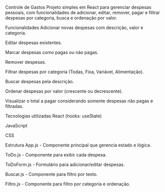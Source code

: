 Controle de Gastos
Projeto simples em React para gerenciar despesas pessoais, com funcionalidades de adicionar, editar, remover, pagar e filtrar despesas por categoria, busca e ordenação por valor.

Funcionalidades
Adicionar novas despesas com descrição, valor e categoria.

Editar despesas existentes.

Marcar despesas como pagas ou não pagas.

Remover despesas.

Filtrar despesas por categoria (Todas, Fixa, Variável, Alimentação).

Buscar despesas pela descrição.

Ordenar despesas por valor (crescente ou decrescente).

Visualizar o total a pagar considerando somente despesas não pagas e filtradas.

Tecnologias utilizadas
React (hooks: useState)

JavaScript

CSS

Estrutura
App.js - Componente principal que gerencia estado e lógica.

ToDo.js - Componente para exibir cada despesa.

ToDoForm.js - Formulário para adicionar/editar despesas.

Buscar.js - Componente para filtro por texto.

Filtro.js - Componente para filtro por categoria e ordenação.
